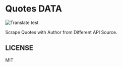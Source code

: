 # Quotes DATA

![Translate test](https://github.com/mskian/quotes-data/workflows/Translate%20test/badge.svg)

Scrape Quotes with Author from Different API Source.

## LICENSE

MIT
